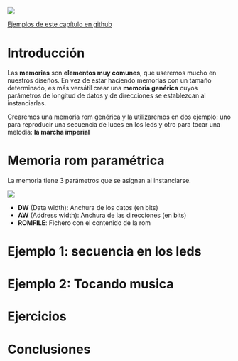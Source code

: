 ![](https://github.com/Obijuan/open-fpga-verilog-tutorial/raw/master/tutorial/T27-rom-param/images/romnotes-1.png)

[Ejemplos de este capítulo en github](https://github.com/Obijuan/open-fpga-verilog-tutorial/tree/master/tutorial/T27-rom-param)

# Introducción
Las **memorias** son **elementos muy comunes**, que useremos mucho en nuestros diseños. En vez de estar haciendo memorias con un tamaño determinado, es más versátil crear una **memoria genérica** cuyos parámetros de longitud de datos y de direcciones se establezcan al instanciarlas.

Crearemos una memoria rom genérica y la utilizaremos en dos ejemplo: uno para reproducir una secuencia de luces en los leds y otro para tocar una melodía: **la marcha imperial**

# Memoria rom paramétrica

La memoria tiene 3 parámetros que se asignan al instanciarse.

![](https://github.com/Obijuan/open-fpga-verilog-tutorial/raw/master/tutorial/T27-rom-param/images/genrom-1.png)

* **DW** (Data width): Anchura de los datos (en bits)
* **AW** (Address width): Anchura de las direcciones (en bits)
* **ROMFILE**: Fichero con el contenido de la rom

# Ejemplo 1: secuencia en los leds

# Ejemplo 2: Tocando musica

# Ejercicios

# Conclusiones
